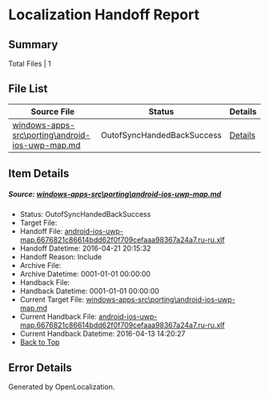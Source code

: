 # <a name='report-top'></a> Localization Handoff Report

## Summary
 Total Files | 1

## File List
 Source File | Status | Details 
 ----------- | ------ | ------- 
 [windows-apps-src\porting\android-ios-uwp-map.md](https://github.com/Microsoft/windows-apps/blob/cb96da2be6023d5b4737a3fe2d0550630fdcf057/windows-apps-src/porting/android-ios-uwp-map.md) | OutofSyncHandedBackSuccess | [Details](#d3cf4126b6a98cd922ef9a7c9cd127ad26eed35b3332)

## Item Details
##### <a name='d3cf4126b6a98cd922ef9a7c9cd127ad26eed35b3332'></a> Source: [windows-apps-src\porting\android-ios-uwp-map.md](https://github.com/Microsoft/windows-apps/blob/cb96da2be6023d5b4737a3fe2d0550630fdcf057/windows-apps-src/porting/android-ios-uwp-map.md)
* Status: OutofSyncHandedBackSuccess
* Target File: 
* Handoff File: [android-ios-uwp-map.6676821c86614bdd62f0f709cefaaa98367a24a7.ru-ru.xlf](https://github.com/Microsoft/WDG.handoff/blob/f91201af4fe9e8c82a1761bb903a86c5ea839140/ol-handoff/Microsoft/windows-apps.ru-ru/master/android-ios-uwp-map.6676821c86614bdd62f0f709cefaaa98367a24a7.ru-ru.xlf)
* Handoff Datetime: 2016-04-21 20:15:32
* Handoff Reason: Include
* Archive File: 
* Archive Datetime: 0001-01-01 00:00:00
* Handback File: 
* Handback Datetime: 0001-01-01 00:00:00
* Current Target File: [windows-apps-src\porting\android-ios-uwp-map.md](https://github.com/Microsoft/windows-apps.ru-ru/blob/f26386d3135de516fc39f61f2da69e395c788cc7/windows-apps-src/porting/android-ios-uwp-map.md)
* Current Handback File: [android-ios-uwp-map.6676821c86614bdd62f0f709cefaaa98367a24a7.ru-ru.xlf](https://github.com/Microsoft/WDG.handback/blob/70ba6fffae7ef0d1dd38768f01d259194a3bb24a/ol-handback/Microsoft/windows-apps.ru-ru/master/android-ios-uwp-map.6676821c86614bdd62f0f709cefaaa98367a24a7.ru-ru.xlf)
* Current Handback Datetime: 2016-04-13 14:20:27
* [Back to Top](#report-top)


## Error Details

Generated by OpenLocalization.
